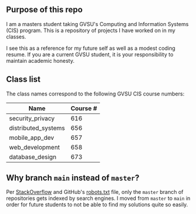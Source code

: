 
## Purpose of this repo

I am a masters student taking GVSU's Computing and Information Systems (CIS)
program. This is a repository of projects I have worked on in my classes.

I see this as a reference for my future self as well as a modest coding resume.
If you are a current GVSU student, it is your responsibility to maintain academic honesty.

## Class list

The class names correspond to the following GVSU CIS course numbers:

| Name | Course # |
|------|----------|
| security_privacy | 616 |
| distributed_systems | 656 |
| mobile_app_dev | 657 |
| web_development | 658 |
| database_design | 673 |

## Why branch `main` instead of `master`?

Per [StackOverflow](https://stackoverflow.com/questions/15844905/how-to-stop-google-indexing-my-github-repository)
and GitHub's [robots.txt](https://github.com/robots.txt) file, only the `master` branch of
repositories gets indexed by search engines. I moved from `master` to `main` in order for future
students to not be able to find my solutions quite so easily.
